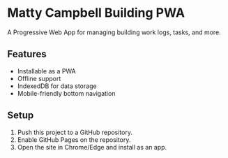 # Matty Campbell Building PWA

A Progressive Web App for managing building work logs, tasks, and more.

## Features
- Installable as a PWA
- Offline support
- IndexedDB for data storage
- Mobile-friendly bottom navigation

## Setup
1. Push this project to a GitHub repository.
2. Enable GitHub Pages on the repository.
3. Open the site in Chrome/Edge and install as an app.
